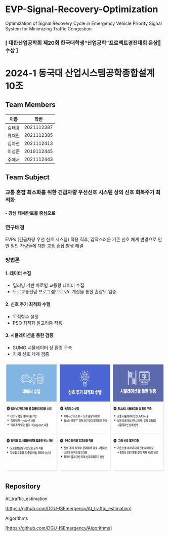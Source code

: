 # EVP-Signal-Recovery-Optimization
Optimization of Signal Recovery Cycle in Emergency Vehicle Priority Signal System for Minimizing Traffic Congestion

### [ 대한산업공학회 제20회 한국대학생“산업공학”프로젝트경진대회 은상🥈 수상 ]

# 2024-1 동국대 산업시스템공학종합설계 10조

## Team Members
| 이름 | 학번 |
| --- | --- |
| 김태경 | 2021112387 |
| 류채린 | 2021112385 |
| 심차현 | 2021112413 |
| 이상준 | 2019112445 |
| 주예서 | 2021112443 |

## Team Subject
### 교통 혼잡 최소화를 위한 긴급차량 우선신호 시스템 상의 신호 회복주기 최적화 

#### - 강남 테헤란로를 중심으로



### 연구배경
EVPs (긴급차량 우선 신호 시스템) 적용 직후, 갑작스러운 기존 신호 체계 변경으로 인한 일반 차량들에 대한 교통 혼잡 발생 해결


### 방법론

#### 1. 데이터 수집
- 딥러닝 기반 차로별 교통량 데이터 수집
- 도로교통편람 프로그램으로 v/c 계산을 통한 혼잡도 입증

#### 2. 신호 주기 최적화 수행
- 목적함수 설정
- PSO 최적화 알고리즘 적용

#### 3. 시뮬레이션을 통한 검증
- SUMO 시뮬레이터 상 환경 구축
- 자체 신호 체계 검증

<img src="image/image.png" alt="그림1" width="700" height="350"/>


## Repository

AI_traffic_estimation

[https://github.com/DGU-ISEmergency/AI_traffic_estimation]

Algorithms

[https://github.com/DGU-ISEmergency/Algorithms]
